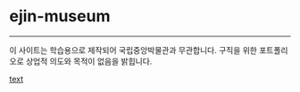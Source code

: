 # ejin-museum
--------
이 사이트는 학습용으로 제작되어 국립중앙박물관과 무관합니다.
구직을 위한 포트폴리오로 상업적 의도와 목적이 없음을 밝힙니다.

[text](https://project_proposal.pdf)